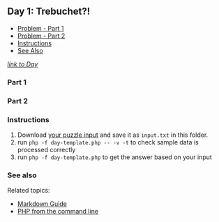 ## Day 1: Trebuchet?!

* [Problem - Part 1](#part-1)
* [Problem - Part 2](#part-two)
* [Instructions](#instructions)
* [See Also](#see-also)

*[link to Day](https://adventofcode.com/2023/day/)*

### Part 1


### Part 2


### Instructions

1. Download [your puzzle input](https://adventofcode.com/2023/day//input) and save it as `input.txt` in this folder.
2. run `php -f day-template.php -- -v -t` to check sample data is processed correctly
3. run `php -f day-template.php` to get the answer based on your input

### See also

Related topics:
* [Markdown Guide](https://www.markdownguide.org/cheat-sheet/)
* [PHP from the command line](https://www.php.net/manual/en/features.commandline.php)
